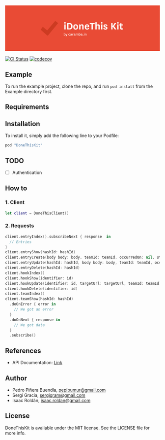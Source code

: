![logo](assets/idonethis-kit-logo.png)

[![CI Status](http://img.shields.io/travis/carambalabs/DoneThisKit.svg?style=flat)](https://travis-ci.org/carambalabs/DoneThisKit)
[![codecov](https://codecov.io/gh/carambalabs/DoneThisKit/branch/master/graph/badge.svg)](https://codecov.io/gh/carambalabs/DoneThisKit)

## Example

To run the example project, clone the repo, and run `pod install` from the Example directory first.

## Requirements

## Installation

To install it, simply add the following line to your Podfile:

```ruby
pod "DoneThisKit"
```

## TODO
- [ ] Authentication

## How to

### 1. Client

```swift
let client = DoneThisClient()
```

### 2. Requests

```swift
client.entryIndex().subscribeNext { response  in
  // Entries
}
client.entryShow(hashId: hashId)
client.entryCreate(body body: body, teamId: teamId, occurredOn: nil, status: .Done)
client.entryUpdate(hashId: hashId, body body: body, teamId: teamId, occurredOn: nil, status: .Done)
client.entryDelete(hashId: hashId)
client.hookIndex()
client.hookShow(identifier: id)
client.hookUpdate(identifier: id, targetUrl: targetUrl, teamId: teamId)
client.hookDelete(identifier: id)
client.teamIndex()
client.teamShow(hashId: hashId)
  .doOnError { error in
    // We got an error
  }
  .doOnNext { response in
    // We got data
  }
  .subscribe()
```

## References
- API Documentation: [Link](https://i-done-this.readme.io/docs)

## Author

- Pedro Piñera Buendía, pepibumur@gmail.com
- Sergi Gracia, sergigram@gmail.com
- Isaac Roldán, isaac.roldan@gmail.com

## License

DoneThisKit is available under the MIT license. See the LICENSE file for more info.
